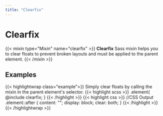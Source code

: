 ```yaml
---
title: "Clearfix"
---
```


# Clearfix

{{< mixin type="Mixin" name="clearfix" >}}
**Clearfix** Sass mixin helps you to clear floats to prevent broken layouts and must be applied to the parent element.
{{< /mixin >}}

## Examples

{{< highlightwrap class="example">}}
Simply clear floats by calling the mixin in the parent element's selector.
{{< highlight scss >}}
.element{
  @include clearfix;
}
{{< /highlight >}}
{{< highlight css >}}
//CSS Output
.element::after {
  content: "";
  display: block;
  clear: both;
}
{{< /highlight >}}
{{< /highlightwrap >}}

